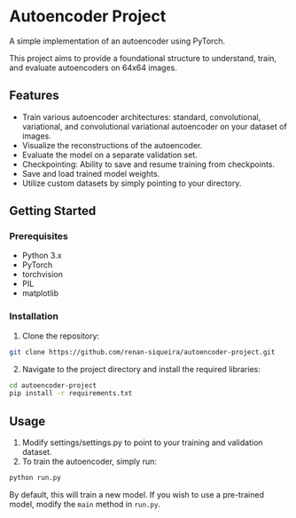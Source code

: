 # Autoencoder Project

A simple implementation of an autoencoder using PyTorch. 

This project aims to provide a foundational structure to understand, train, and evaluate autoencoders on 64x64 images.

## Features

- Train various autoencoder architectures: standard, convolutional, variational, and convolutional variational autoencoder on your dataset of images.
- Visualize the reconstructions of the autoencoder.
- Evaluate the model on a separate validation set.
- Checkpointing: Ability to save and resume training from checkpoints.
- Save and load trained model weights.
- Utilize custom datasets by simply pointing to your directory.

## Getting Started

### Prerequisites

- Python 3.x
- PyTorch
- torchvision
- PIL
- matplotlib

### Installation

1. Clone the repository:

```bash
git clone https://github.com/renan-siqueira/autoencoder-project.git
```
2. Navigate to the project directory and install the required libraries:

```bash
cd autoencoder-project
pip install -r requirements.txt
```

## Usage

1. Modify settings/settings.py to point to your training and validation dataset.
2. To train the autoencoder, simply run:

```bash
python run.py
```

By default, this will train a new model. If you wish to use a pre-trained model, modify the `main` method in `run.py`.
